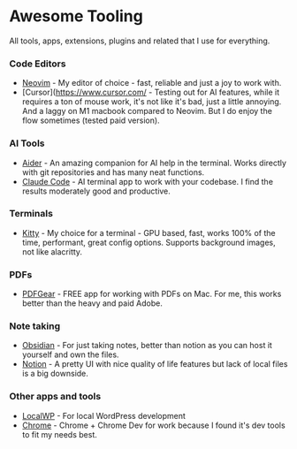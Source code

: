 # Awesome Tooling
All tools, apps, extensions, plugins and related that I use for everything.

### Code Editors
 - [Neovim](https://neovim.io/) - My editor of choice - fast, reliable and just a joy to work with.
 - [Cursor](https://www.cursor.com/ - Testing out for AI features, while it requires a ton of mouse work, it's not like it's bad, just a little annoying. And a laggy on M1 macbook compared to Neovim. But I do enjoy the flow sometimes (tested paid version).

### AI Tools
 - [Aider](https://aider.chat/) - An amazing companion for AI help in the terminal. Works directly with git repositories and has many neat functions.
 - [Claude Code](https://docs.anthropic.com/en/docs/agents-and-tools/claude-code/overview) - AI terminal app to work with your codebase. I find the results moderately good and productive.

### Terminals
 - [Kitty](https://sw.kovidgoyal.net/kitty/) - My choice for a terminal - GPU based, fast, works 100% of the time, performant, great config options. Supports background images, not like alacritty.

### PDFs
 - [PDFGear](https://www.pdfgear.com/share/) - FREE app for working with PDFs on Mac. For me, this works better than the heavy and paid Adobe.

### Note taking
 - [Obsidian](https://obsidian.md/) - For just taking notes, better than notion as you can host it yourself and own the files.
 - [Notion](https://www.notion.so/) - A pretty UI with nice quality of life features but lack of local files is a big downside.

### Other apps and tools
 - [LocalWP](https://localwp.com/) - For local WordPress development
 - [Chrome](https://www.google.com/intl/en/chrome/) - Chrome + Chrome Dev for work because I found it's dev tools to fit my needs best.
